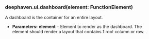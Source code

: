 ### deephaven.ui.dashboard(element: FunctionElement)

A dashboard is the container for an entire layout.

* **Parameters:**
  **element** – Element to render as the dashboard.
  The element should render a layout that contains 1 root column or row.
